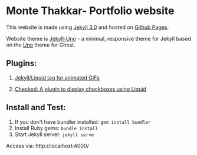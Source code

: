 # Monte Thakkar- Portfolio website

This website is made using [Jekyll 3.0](https://jekyllrb.com/news/2015/10/26/jekyll-3-0-released/) and hosted on [Github Pages](https://pages.github.com/). 

Website theme is [Jekyll-Uno](https://github.com/joshgerdes/jekyll-uno) - a minimal, responsive theme for Jekyll based on the [Uno](https://github.com/daleanthony/Uno) theme for Ghost.

## Plugins: 
1. [Jekyll/Liquid tag for animated GIFs](https://github.com/ttscoff/JekyllPlugins/tree/master/GifTag)

2. [Checked: A plugin to display checkboxes using Liquid](https://tuananh.org/2014/08/04/writing-your-first-jekyll-plugin/)

## Install and Test:
1. If you don't have bundler installed: ```gem install bundler```
2. Install Ruby gems: ```bundle install```
3. Start Jekyll server: ```jekyll serve```

Access via: http://localhost:4000/
